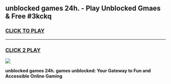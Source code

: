 
## unblocked games 24h. - Play Unblocked Gmaes & Free #3kckq
<h3>
<a href="https://news.freeplayer.one?title=unblocked_games_24h.&ref=26F">CLICK TO PLAY</a></h3>
<hr>

<h3>
<a href="https://news.freeplayer.one?title=unblocked_games_24h.&ref=26F">CLICK 2 PLAY</a>
  
</h3>

<a href="https://news.freeplayer.one?title=unblocked_games_24h.&ref=26F/"><img src="https://clearcache.store/games.png"></a>


**unblocked games 24h. games unblocked: Your Gateway to Fun and Accessible Online Gaming**
